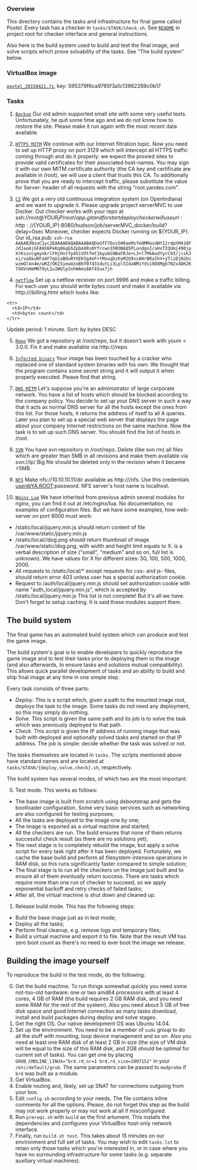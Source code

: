 ### Overview

This directory contains the tasks and infrastructure for final game called
Postel. Every task has a checker in `tasks/$TASK/check.sh`.
See [`README`](../../README.md) in project root for checker interface and
general instructions.

Also here is the build system used to build and test the final image, and
solve scripts which prove solvability of the tasks. See "The build system"
below.

### VirtualBox image

[`postel_20150421.7z`](http://download.cdn.yandex.net/root4/postel_20150421.7z), key: 595379f6ca9765f3a1c13962289c0b17

### Tasks

1. [`Backup`](tasks/backup)
Our old admin supported small site with some very useful texts.
Unfortunately, he quit some time ago and we do not know how to restore the
site. Please make it run again with the most recent data available.

2. [`HTTPS MITM`](tasks/https_mitm)
We continue with our Internet filtration topic. Now you need to set up HTTP
proxy on port 3129 which will intercept all HTTPS traffic coming through and
do it properly: we expect the proxied sites to provide valid certificates for
their associated host-names. You may sign it with our own MITM certificate
authority (the CA key and certificate are available in /root), we will use a
client that trusts this CA. To additionally prove that you are ready to
intercept traffic, please substitute the value for Server: header of all
requests with the string "root.yandex.com".

3. [`CI`](tasks/ci)
We got a very old continuous integration system (on OpenIndiana) and we want
to upgrade it. Please upgrade project serverMVC to use Docker.
Out checker works with your repo at ssh://root@${YOUR_IP}/root/app.git
and for start deploy checker will use url:
http://${YOUR_IP}:8080/hudson/job/serverMVC_docker/build?delay=0sec
Moreover, checker expects Docker running on ${YOUR_IP}.
Our id_rsa.pub: `ssh-rsa AAAAB3NzaC1yc2EAAAADAQABAAABAQDoGfF7Dvs5H0aeMsfm9MMasUWY12rdphM410FJdJaoAjGFA8X6PeKq06qEbZpbmXRs0Yfrcwn1hRONAQ5PLundgnI/oHxTIQUmj490jpXrKszvcgmynkrlFHjHvtfp4ViVOtfmt1byubG9BaFRJe+L3+l7MkAodYyrC93/jisk3xi/veAkuRFa4F7qUioBOuRYXEKSg4eF+tMouqbzKoM2O9vsAHrBRaIhV+yTiiDjN2UswzmQl4n4m/wRZ/OKISiewUzoBhf07431dutLi3Lpl5IdaNMiYdsi9D8Mgb7N2x4DKZKTXOVnHmMN79yL1u2WUlp3vhWAmz8Af4Sux7jh`

4. [`netflow`](tasks/netflow)
Set up a netflow receiver on port 9996 and make a traffic billing.
For each user you should write bytes count and make it available via
http://<your-ip>/billing.html which looks like:
 ```
 <tr>
   <td>IP</td>
   <td>bytes count</td>
 </tr>
 ```
Update period: 1 minute.
Sort: by bytes DESC

5. [`Repo`](tasks/repo)
We got a repository at /root/repo, but it doesn't work with youm < 3.0.0.
Fix it and make available via http://<ip>/repo.

6. [`Infected binary`](tasks/binary)
Your image has been touched by a cracker who replaced one of standard system
binaries with his own. We thought that the program contains some secret string
and it will output it when properly executed. Please find that string.

7. [`DNS MITM`](tasks/dns)
Let's suppose you're an administrator of large corporate network. You have a
list of hosts which should be blocked according to the company policy.
You decide to set up your DNS server in such a way that it acts as normal
DNS server for all the hosts except the ones from this list. For those hosts,
it returns the address of itself to all A queries. Later you plan to set up
a special web server that displays the page about your company Internet
restrictions on the same machine. Now the task is to set up such DNS server.
You should find the list of hosts in /root.

8. [`SVN`](tasks/svn)
You have svn repository in /root/repo. Delete (like svn rm) all files
which are greater than 5MB in all revisions and make them available via
svn://ip/ Big file should be deleted only in the revision when it became >5MB.

9. [`NFS`](tasks/nfs)
Make nfs://10.10.10.11/dir available as http://<yourip>/nfs. Use this
credentials user@YA.ROOT:password. NFS server's host name is localhost.

10. [`Nginx Lua`](tasks/nginx_lua)
We have inherited from previous admin several modules for nginx, you can
find it out at /etc/nginx/lua. No documentation, no examples of configuration
files. But we have some examples, how web-server on port 8000 must work:
  * /static/local/jquery.min.js should return content of file
    /var/www/static/jquery.min.js
  * /static/local/<size>/dog.png should return thumbnail of image
    /var/www/static/dog.png, with width and height limit equals to X.
    <size> is a verbal description of size ("small", "medium" and so on,
    full list is unknown). We have values for X for different sizes:
    50, 100, 500, 1000, 2000.
  * All requests to /static/local/\* except requests for css- and js-
    files, should return error 403 unless user has a special authorization
    cookie.
  * Request to /auth/local/jquery.min.js should set authorization cookie
    with name "auth_local/jquery.min.js", which is accepted by
    /static/local/jquery.min.js
This list is not complete! But it's all we have.
Don't forget to setup caching. It is said these modules support them.


## The build system

The final game has an automated build system which can produce and
test the game image.

The build system's goal is to enable developers to quickly reproduce the
game image and to test their tasks prior to deploying them to the image
(and also afterwards, to ensure tasks and solutions mutual compatibility).
This allows quick parallel development of tasks and an ability to build
and ship final image at any time in one simple step.

Every task consists of three parts:
* _Deploy_. This is a script which, given a path to the mounted image root,
  deploys the task to the image. Some tasks do not need any deployment,
  so this may simply do nothing.
* _Solve_. This script is given the same path and its job is to solve
  the task which was previously deployed to that path.
* _Check_. This script is given the IP address of running image that was
  built with deployed and optionally solved tasks and started on that IP
  address. The job is simple: decide whether the task was solved or not.

The tasks themselves are located in `tasks`. The scripts mentioned above
have standard names and are located at
`tasks/$TASK/{deploy,solve,check}.sh`, respectively.


The build system has several modes, of which two are the most important:

0. Test mode. This works as follows:
  * The base image is built from scratch using debootstrap and gets the
    bootloader configuration. Some very basic services such as networking
    are also configured for testing purposes;
  * All the tasks are deployed to the image one by one;
  * The image is exported as a virtual machine and started;
  * All the checkers are run. The build ensures that none of them returns
    successful check result (as there are no solutions yet);
  * The next stage is to completely rebuild the image, but apply a solve
    script for every task right after it has been deployed. Fortunately,
    we cache the base build and perform all filesystem-intensive operations
    in RAM disk, so this runs significantly faster compared to simple
    solution;
  * The final stage is to run all the checkers on the image just built
    and to ensure all of them eventually return success. There are tasks
    which require more than one run of checker to succeed, so we apply
    exponential backoff and retry checks of failed tasks;
  * After all, the virtual machine is shut down and cleaned up.
1. Release build mode. This has the following steps:
  * Build the base image just as in test mode;
  * Deploy all the tasks;
  * Perform final cleanup, e.g. remove logs and temporary files;
  * Build a virtual machine and export it to file. Note that the result
    VM has zero boot count as there's no need to ever boot the image we
    release.


## Building the image yourself

To reproduce the build in the test mode, do the following:

0. Get the build machine. To run things somewhat quickly you need some
  not-too-old hardware: one or two amd64 processors with at least 4 cores,
  4 GB of RAM (the build requires 2 GB RAM disk, and you need some RAM for
  the rest of the system). Also you need about 5 GB of free disk space and
  good Internet connection as many tasks download, install and build
  packages during deploy and solve stages.
1. Get the right OS. Our native development OS was Ubuntu 14.04.
2. Set up the environment. You need to be a member of `sudo` group to do
  all the stuff with mounting, loop device management and so on. Also you
  need at least one RAM disk of at least 2 GB in size (the size of
  VM disk will be equal to the size of this RAM disk, and 2GB should be
  optimal for current set of tasks). You can get one by placing
  `GRUB_CMDLINE_LINUX="brd.rd_nr=1 brd.rd_size=2097152"` in your
  `/etc/default/grub`. The same parameters can be passed to `modprobe`
  if `brd` was built as a module.
3. Get VirtualBox.
4. Enable routing and, likely, set up SNAT for connections outgoing from
  your box.
5. Edit `config.sh` according to your needs. The file contains inline
  comments for all the options. Please, do not forget this step as the
  build may not work properly or may not work at all if misconfigured.
6. Run `prereqs.sh` with `build` as the first artument. This installs
  the dependencies and configures your VirtualBox host-only network
  interface.
7. Finally, run `build.sh test`. This takes about 15 minutes on our
  environment and full set of tasks. You may wish to edit `tasks.lst`
  to retain only those tasks which you're interested in, or in case
  where you have no surrounding infrastructure for some tasks (e.g.
  separate auxiliary virtual machines).
